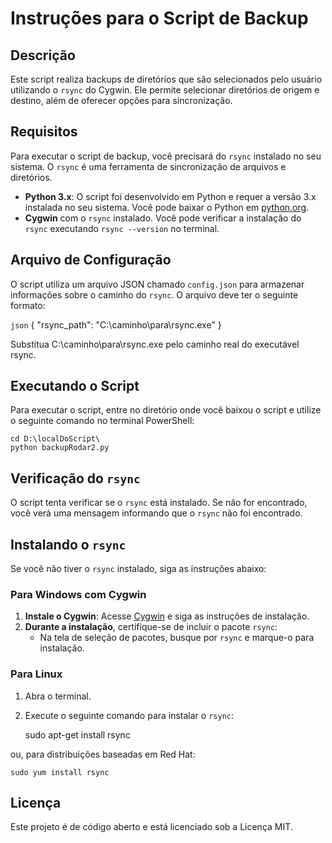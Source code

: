# Instruções para o Script de Backup

## Descrição

Este script realiza backups de diretórios que são selecionados pelo usuário utilizando o `rsync` do Cygwin. Ele permite selecionar diretórios de origem e destino, além de oferecer opções para sincronização.

## Requisitos

Para executar o script de backup, você precisará do `rsync` instalado no seu sistema. O `rsync` é uma ferramenta de sincronização de arquivos e diretórios.

- **Python 3.x**: O script foi desenvolvido em Python e requer a versão 3.x instalada no seu sistema. Você pode baixar o Python em [python.org](https://www.python.org/downloads/).
- **Cygwin** com o `rsync` instalado. Você pode verificar a instalação do `rsync` executando `rsync --version` no terminal.

## Arquivo de Configuração

O script utiliza um arquivo JSON chamado `config.json` para armazenar informações sobre o caminho do `rsync`. O arquivo deve ter o seguinte formato:

`json`
{
    "rsync_path": "C:\\caminho\\para\\rsync.exe"
}

Substitua C:\\caminho\\para\\rsync.exe pelo caminho real do executável rsync.

## Executando o Script

Para executar o script, entre no diretório onde você baixou o script e utilize o seguinte comando no terminal PowerShell:
    
    cd D:\localDoScript\
    python backupRodar2.py

## Verificação do `rsync`

O script tenta verificar se o `rsync` está instalado. Se não for encontrado, você verá uma mensagem informando que o `rsync` não foi encontrado.

## Instalando o `rsync`

Se você não tiver o `rsync` instalado, siga as instruções abaixo:

### Para Windows com Cygwin

1. **Instale o Cygwin**: Acesse [Cygwin](https://www.cygwin.com/) e siga as instruções de instalação.
2. **Durante a instalação**, certifique-se de incluir o pacote `rsync`:
   - Na tela de seleção de pacotes, busque por `rsync` e marque-o para instalação.

### Para Linux

1. Abra o terminal.
2. Execute o seguinte comando para instalar o `rsync`:

   sudo apt-get install rsync

ou, para distribuições baseadas em Red Hat:

    sudo yum install rsync

## Licença
Este projeto é de código aberto e está licenciado sob a Licença MIT.
